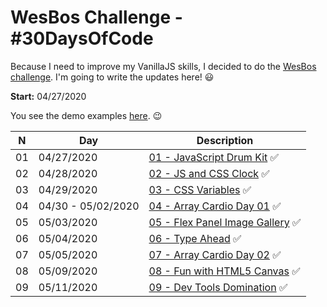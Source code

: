 # WesBos Challenge - #30DaysOfCode

Because I need to improve my VanillaJS skills, I decided to do the [WesBos challenge](https://javascript30.com/). I'm going to write the updates here! 😃

**Start:** 04/27/2020

You see the demo examples [here](https://vanribeiro-30daysofjavascript.netlify.app/). 😉

N | Day        | Description            | 
--|-----------|------------------------|
01|04/27/2020 |[01 - JavaScript Drum Kit](challenge-files/01%20-%20JavaScript%20Drum%20Kit/README.md) ✅
02|04/28/2020 |[02 - JS and CSS Clock](challenge-files/02%20-%20JS%20and%20CSS%20Clock/README.md) ✅
03|04/29/2020 |[03 - CSS Variables](challenge-files/03%20-%20CSS%20Variables/README.md) ✅
04|04/30 - 05/02/2020 |[04 - Array Cardio Day 01](challenge-files/04%20-%20Array%20Cardio%20Day%201/README.md) ✅
05|05/03/2020 |[05 - Flex Panel Image Gallery](challenge-files/05%20-%20Flex%20Panel%20Gallery/README.md) ✅
06|05/04/2020 |[06 - Type Ahead](challenge-files/06%20-%20Type%20Ahead/README.md) ✅
07|05/05/2020 |[07 - Array Cardio Day 02](challenge-files/04%20-%20Array%20Cardio%20Day%201/README.md) ✅
08|05/09/2020 |[08 - Fun with HTML5 Canvas](challenge-files/08%20-%20Fun%20with%20HTML5%20Canvas/README.md) ✅
09|05/11/2020 |[09 - Dev Tools Domination](challenge-files/09%20-%20Dev%20Tools%20Domination/README.md) ✅